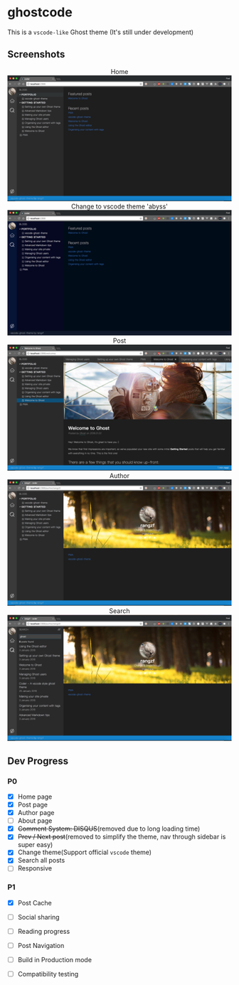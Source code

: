 # ghostcode

This is a `vscode-like` Ghost theme (It's still under development)

## Screenshots
<div align="center">
	<div>Home</div>
	<img src="./example/Home.png" />
	<div>Change to vscode theme 'abyss'</div>
	<img src="./example/Change-theme.png" />
	<div>Post</div>
	<img src="./example/Post.png" />
	<div>Author</div>
	<img src="./example/Author.png" />
	<div>Search</div>
	<img src="./example/Search.png" />
</div>

## Dev Progress

### P0
- [x] Home page
- [x] Post page
- [x] Author page
- [ ] About page
- [x] ~~Comment System: DISQUS~~(removed due to long loading time)
- [x] ~~Prev / Next post~~(removed to simplify the theme, nav through sidebar is super easy)
- [x] Change theme(Support official `vscode` theme)
- [x] Search all posts
- [ ] Responsive

### P1
- [x] Post Cache
- [ ] Social sharing
- [ ] Reading progress
- [ ] Post Navigation
- [ ] Build in Production mode
- [ ] Compatibility testing

